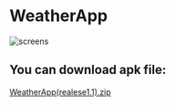 # WeatherApp

![screens](https://user-images.githubusercontent.com/75883177/113443605-fb2bf080-93fa-11eb-9356-43ec6f9dbb0d.jpg)

## You can download apk file:
[WeatherApp(realese1.1).zip](https://github.com/KingKoval/WeatherApp/files/6252197/WeatherApp.realese1.1.zip)
